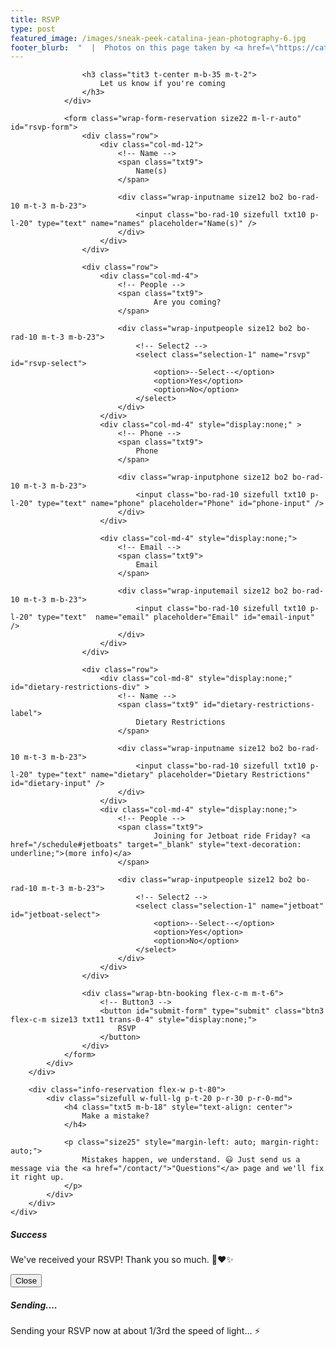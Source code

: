 ```yaml
---
title: RSVP
type: post
featured_image: /images/sneak-peek-catalina-jean-photography-6.jpg
footer_blurb:  "  |  Photos on this page taken by <a href=\"https://catalinajean.com\" target=\"_blank\">Catalina Jean Photography</a>"
---
```

<!-- Reservation -->
<section class="section-reservation bg1-pattern p-t-100 p-b-113">
	<div class="container">
		<div class="row">
			<div class="col-lg-12 p-b-30">
				<div class="t-center">
					<!--<span class="tit2 t-center">
						RSVP
					</span>-->

					<h3 class="tit3 t-center m-b-35 m-t-2">
						Let us know if you're coming
					</h3>
				</div>

				<form class="wrap-form-reservation size22 m-l-r-auto" id="rsvp-form">
					<div class="row">
						<div class="col-md-12">
							<!-- Name -->
							<span class="txt9">
								Name(s)
							</span>

							<div class="wrap-inputname size12 bo2 bo-rad-10 m-t-3 m-b-23">
								<input class="bo-rad-10 sizefull txt10 p-l-20" type="text" name="names" placeholder="Name(s)" />
							</div>
						</div>
					</div>

					<div class="row">
						<div class="col-md-4">
							<!-- People -->
							<span class="txt9">
									Are you coming?
							</span>

							<div class="wrap-inputpeople size12 bo2 bo-rad-10 m-t-3 m-b-23">
								<!-- Select2 -->
								<select class="selection-1" name="rsvp" id="rsvp-select">
									<option>--Select--</option>
									<option>Yes</option>
									<option>No</option>
								</select>
							</div>
						</div>
						<div class="col-md-4" style="display:none;" >
							<!-- Phone -->
							<span class="txt9">
								Phone
							</span>

							<div class="wrap-inputphone size12 bo2 bo-rad-10 m-t-3 m-b-23">
								<input class="bo-rad-10 sizefull txt10 p-l-20" type="text" name="phone" placeholder="Phone" id="phone-input" />
							</div>
						</div>

						<div class="col-md-4" style="display:none;">
							<!-- Email -->
							<span class="txt9">
								Email
							</span>

							<div class="wrap-inputemail size12 bo2 bo-rad-10 m-t-3 m-b-23">
								<input class="bo-rad-10 sizefull txt10 p-l-20" type="text"  name="email" placeholder="Email" id="email-input" />
							</div>
						</div>
					</div>

					<div class="row">
						<div class="col-md-8" style="display:none;" id="dietary-restrictions-div" >
							<!-- Name -->
							<span class="txt9" id="dietary-restrictions-label">
								Dietary Restrictions
							</span>

							<div class="wrap-inputname size12 bo2 bo-rad-10 m-t-3 m-b-23">
								<input class="bo-rad-10 sizefull txt10 p-l-20" type="text" name="dietary" placeholder="Dietary Restrictions" id="dietary-input" />
							</div>
						</div>
						<div class="col-md-4" style="display:none;">
							<!-- People -->
							<span class="txt9">
									Joining for Jetboat ride Friday? <a href="/schedule#jetboats" target="_blank" style="text-decoration: underline;">(more info)</a>
							</span>

							<div class="wrap-inputpeople size12 bo2 bo-rad-10 m-t-3 m-b-23">
								<!-- Select2 -->
								<select class="selection-1" name="jetboat" id="jetboat-select">
									<option>--Select--</option>
									<option>Yes</option>
									<option>No</option>
								</select>
							</div>
						</div>
					</div>

					<div class="wrap-btn-booking flex-c-m m-t-6">
						<!-- Button3 -->
						<button id="submit-form" type="submit" class="btn3 flex-c-m size13 txt11 trans-0-4" style="display:none;">
							RSVP
						</button>
					</div>
				</form>
			</div>
		</div>

		<div class="info-reservation flex-w p-t-80">
			<div class="sizefull w-full-lg p-t-20 p-r-30 p-r-0-md">
				<h4 class="txt5 m-b-18" style="text-align: center">
					Make a mistake?
				</h4>

				<p class="size25" style="margin-left: auto; margin-right: auto;">
					Mistakes happen, we understand. 😃 Just send us a message via the <a href="/contact/">"Questions"</a> page and we'll fix it right up.
				</p>
			</div>
		</div>
	</div>
</section>


<!-- Container Selection1 -->
<div id="dropDownSelect1"></div>

<!-- Modal -->
<div class="modal fade" id="confirmationModal" tabindex="-1" role="dialog" aria-labelledby="confirmationModalLabel" aria-hidden="true" data-backdrop="false">
	<div class="modal-dialog" role="document">
		<div class="modal-content">
		<div class="modal-header">
			<h5 class="modal-title" id="confirmationModalLabel">Success</h5>
		</div>
		<div class="modal-body">
			<p>We've received your RSVP! Thank you so much. 🎊❤✨</p>
		</div>
		<div class="modal-footer">
			<button type="button" class="btn btn-secondary" data-dismiss="modal">Close</button>
		</div>
		</div>
	</div>
	</div>

<div class="modal fade" id="sendingModal" tabindex="-1" role="dialog" aria-labelledby="sendingModalLabel" aria-hidden="true" data-backdrop="false">
	<div class="modal-dialog" role="document">
		<div class="modal-content">
		<div class="modal-header">
			<h5 class="modal-title" id="sendingModalLabel">Sending....</h5>
		</div>
		<div class="modal-body">
			<p>Sending your RSVP now at about 1/3rd the speed of light... ⚡</p>
		</div>
		</div>
	</div>
</div>